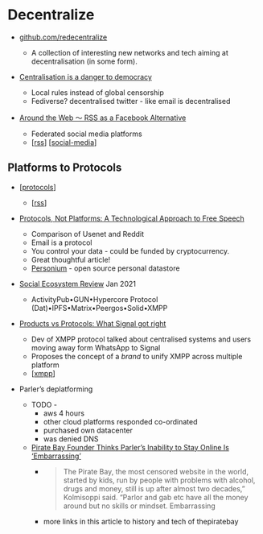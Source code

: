 Decentralize
============

* [github.com/redecentralize](https://github.com/redecentralize/alternative-internet)
    * A collection of interesting new networks and tech aiming at decentralisation (in some form). 

* [Centralisation is a danger to democracy](https://redecentralize.org/blog/2021/01/18/centralization-is-a-danger-to-democracy)
    * Local rules instead of global censorship
    * Fediverse? decentralised twitter - like email is decentralised

* [Around the Web 〜 RSS as a Facebook Alternative](https://thenewleafjournal.com/around-the-web-rss-as-a-facebook-alternative/)
    * Federated social media platforms
    * [[rss]] [[social-media]]

Platforms to Protocols
----------------------

* [[protocols]]
    * [[rss]]
* [Protocols, Not Platforms: A Technological Approach to Free Speech](https://knightcolumbia.org/content/protocols-not-platforms-a-technological-approach-to-free-speech)
    * Comparison of Usenet and Reddit
    * Email is a protocol
    * You control your data - could be funded by cryptocurrency.
    * Great thoughtful article!
    * [Personium](https://personium.io/en/index.html) - open source personal datastore
* [Social Ecosystem Review](https://matrix.org/_matrix/media/r0/download/twitter.modular.im/981b258141aa0b197804127cd2f7d298757bad20) Jan 2021
    * ActivityPub•GUN•Hypercore Protocol (Dat)•IPFS•Matrix•Peergos•Solid•XMPP
* [Products vs Protocols: What Signal got right](https://snikket.org/blog/products-vs-protocols/)
    * Dev of XMPP protocol talked about centralised systems and users moving away form WhatsApp to Signal
    * Proposes the concept of a _brand_ to unify XMPP across multiple platform
    * [[xmpp]]

* Parler’s deplatforming
    * TODO - 
        * aws 4 hours
        * other cloud platforms responded co-ordinated
        * purchased own datacenter
        * was denied DNS
    * [Pirate Bay Founder Thinks Parler’s Inability to Stay Online Is ‘Embarrassing’](https://www.vice.com/en/article/3an7pn/pirate-bay-founder-thinks-parlers-inability-to-stay-online-is-embarrassing)
        * > The Pirate Bay, the most censored website in the world, started by kids, run by people with problems with alcohol, drugs and money, still is up after almost two decades,” Kolmisoppi said. “Parlor and gab etc have all the money around but no skills or mindset. Embarrassing
        * more links in this article to history and tech of thepiratebay

[//begin]: # "Autogenerated link references for markdown compatibility"
[rss]: rss.md "rss"
[social-media]: social-media.md "Social Media"
[protocols]: protocols.md "Protocols"
[xmpp]: xmpp.md "XMPP"
[//end]: # "Autogenerated link references"